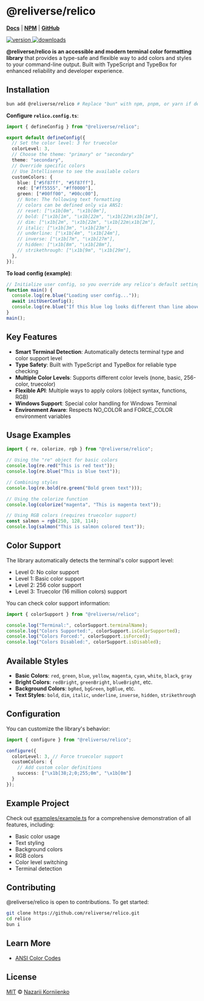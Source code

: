 # @reliverse/relico

[**Docs**](.github/DOCS.md) | [**NPM**](https://npmjs.com/package/@reliverse/relico) | [**GitHub**](https://github.com/reliverse/relico)

<p align="left">
  <a href="https://npmjs.org/package/@reliverse/relico">
    <img src="https://img.shields.io/npm/v/@reliverse/relico.svg" alt="version" />
  </a>
  <a href="https://npmjs.org/package/@reliverse/relico">
    <img src="https://img.shields.io/npm/dm/@reliverse/relico.svg" alt="downloads" />
  </a>
</p>

**@reliverse/relico is an accessible and modern terminal color formatting library** that provides a type-safe and flexible way to add colors and styles to your command-line output. Built with TypeScript and TypeBox for enhanced reliability and developer experience.

## Installation

```sh
bun add @reliverse/relico # Replace "bun" with npm, pnpm, or yarn if desired
```

**Configure `relico.config.ts`**:

```ts
import { defineConfig } from "@reliverse/relico";

export default defineConfig({
  // Set the color level: 3 for truecolor
  colorLevel: 3,
  // Choose the theme: "primary" or "secondary"
  theme: "secondary",
  // Override specific colors
  // Use Intellisense to see the available colors
  customColors: {
    blue: ["#5f87ff", "#5f87ff"],
    red: ["#ff5555", "#ff0000"],
    green: ["#00ff00", "#00cc00"],
    // Note: The following text formatting
    // colors can be defined only via ANSI:
    // reset: ["\x1b[0m", "\x1b[0m"],
    // bold: ["\x1b[1m", "\x1b[22m", "\x1b[22m\x1b[1m"],
    // dim: ["\x1b[2m", "\x1b[22m", "\x1b[22m\x1b[2m"],
    // italic: ["\x1b[3m", "\x1b[23m"],
    // underline: ["\x1b[4m", "\x1b[24m"],
    // inverse: ["\x1b[7m", "\x1b[27m"],
    // hidden: ["\x1b[8m", "\x1b[28m"],
    // strikethrough: ["\x1b[9m", "\x1b[29m"],
  },
});
```

**To load config (example)**:

```ts
// Initialize user config, so you override any relico's default settings
function main() {
  console.log(re.blue("Loading user config..."));
  await initUserConfig();
  console.log(re.blue("If this blue log looks different than line above, then config is loaded successfully. Yay! 🎉"));
}
main();
```

## Key Features

- **Smart Terminal Detection**: Automatically detects terminal type and color support level
- **Type Safety**: Built with TypeScript and TypeBox for reliable type checking
- **Multiple Color Levels**: Supports different color levels (none, basic, 256-color, truecolor)
- **Flexible API**: Multiple ways to apply colors (object syntax, functions, RGB)
- **Windows Support**: Special color handling for Windows Terminal
- **Environment Aware**: Respects NO_COLOR and FORCE_COLOR environment variables

## Usage Examples

```typescript
import { re, colorize, rgb } from "@reliverse/relico";

// Using the "re" object for basic colors
console.log(re.red("This is red text"));
console.log(re.blue("This is blue text"));

// Combining styles
console.log(re.bold(re.green("Bold green text")));

// Using the colorize function
console.log(colorize("magenta", "This is magenta text"));

// Using RGB colors (requires truecolor support)
const salmon = rgb(250, 128, 114);
console.log(salmon("This is salmon colored text"));
```

## Color Support

The library automatically detects the terminal's color support level:

- Level 0: No color support
- Level 1: Basic color support
- Level 2: 256 color support
- Level 3: Truecolor (16 million colors) support

You can check color support information:

```typescript
import { colorSupport } from "@reliverse/relico";

console.log("Terminal:", colorSupport.terminalName);
console.log("Colors Supported:", colorSupport.isColorSupported);
console.log("Colors Forced:", colorSupport.isForced);
console.log("Colors Disabled:", colorSupport.isDisabled);
```

## Available Styles

- **Basic Colors**: `red`, `green`, `blue`, `yellow`, `magenta`, `cyan`, `white`, `black`, `gray`
- **Bright Colors**: `redBright`, `greenBright`, `blueBright`, etc.
- **Background Colors**: `bgRed`, `bgGreen`, `bgBlue`, etc.
- **Text Styles**: `bold`, `dim`, `italic`, `underline`, `inverse`, `hidden`, `strikethrough`

## Configuration

You can customize the library's behavior:

```typescript
import { configure } from "@reliverse/relico";

configure({
  colorLevel: 3, // Force truecolor support
  customColors: {
    // Add custom color definitions
    success: ["\x1b[38;2;0;255;0m", "\x1b[0m"]
  }
});
```

## Example Project

Check out [examples/example.ts](./examples/example.ts) for a comprehensive demonstration of all features, including:

- Basic color usage
- Text styling
- Background colors
- RGB colors
- Color level switching
- Terminal detection

## Contributing

@reliverse/relico is open to contributions. To get started:

```sh
git clone https://github.com/reliverse/relico.git
cd relico
bun i
```

## Learn More

- [ANSI Color Codes](https://gist.github.com/fnky/458719343aabd01cfb17a3a4f7296797)

## License

[MIT](./LICENSE.md) © [Nazarii Korniienko](https://github.com/blefnk)
